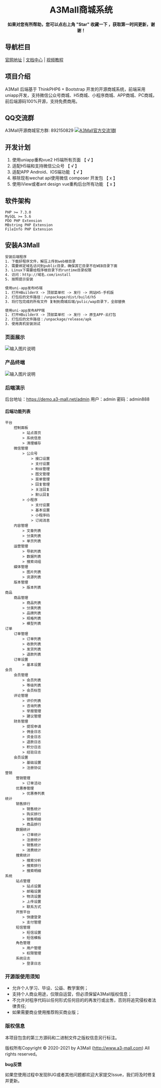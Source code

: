 <h1 align="center">A3Mall商城系统</h1> 

<p align="center">    
    <b>如果对您有所帮助，您可以点右上角 "Star" 收藏一下 ，获取第一时间更新，谢谢！</b>
</p>

## 导航栏目
 [官网地址](http://www.a3-mall.com)
 | [文档中心](http://doc.a3-mall.com/uniapp-b2c/)
 | [视频教程](http://doc.a3-mall.com/uniapp-b2c/video)


## 项目介绍
   A3Mall 后端基于 ThinkPHP6 + Bootstrap 开发的开源商城系统，前端采用uniapp开发，支持微信公众号商城、H5商城、小程序商城、APP商城、PC商城，前后端源码100%开源，支持免费商用。


## QQ交流群
A3Mall开源商城官方群: 892150829  <a target="_blank" href="https://qm.qq.com/cgi-bin/qm/qr?k=lBxucAil6e6WTlwX0tNvQwpOtfLP2ptd&jump_from=webapi"><img border="0" src="//pub.idqqimg.com/wpa/images/group.png" alt="A3Mall官方交流1群" title="A3Mall官方交流1群"></a>

## 开发计划
1. 使用uniapp重构vue2 H5端所有页面 【 √ 】
2. 适配H5端和支持微信公众号 【 √ 】
3. 适配APP Android、IOS端功能 【 √ 】
4. 移除现有wechat api使用微信 composer 开发包 【 x 】
5. 使用iView或者ant design vue重构后台所有功能 【 x 】

## 软件架构
    PHP >= 7.3.0
    MySQL >= 5.6
    PDO PHP Extension
    MBstring PHP Extension
    FileInfo PHP Extension
   
## 安装A3Mall

```html
安装后端程序
1. 下载好程序文件，解压上传到web根目录
2. 需要绑定域名访问到public目录，确保其它目录不在WEB目录下面
3. Linux下需要给程序根目录下的runtime目录权限
4. 访问：http://域名.com/install
5. 按照提示安装

使用uni-app发布H5端
1. 打开HBuilderX -> 顶部菜单栏 -> 发行 -> 网站H5-手机版
2. 打包后的文件路径：/unpackage/dist/build/h5
3. 将打包完成的所有文件 复制到商城后端/pulic/wap目录下，全部替换

使用uni-app发布APP端
1. 打开HBuilderX -> 顶部菜单栏 -> 发行 -> 原生APP-云打包
2. 打包后的文件路径：/unpackage/release/apk
3. 使用真机安装测试

```

### 页面展示
![输入图片说明](https://gitee.com/a3mall/A3Mall/raw/master/readme/images/1.png "1.png")

### 产品终端
![输入图片说明](https://gitee.com/a3mall/A3Mall/raw/master/readme/images/2.jpg "2.jpg")

### 后端演示
后台地址：https://demo.a3-mall.net/admin
用户：admin
密码：admin888

#### 后端功能列表
```
平台
    控制面板
        > 站点首页
        > 系统信息
        > 清理缓存
    微信管理
        > 公众号
            > 接口设置
            > 支付设置
            > 粉丝管理
            > 图文管理
            > 菜单管理
            > 回复管理
            > 关注回复
            > 默认回复
        > 小程序
            > 支付设置
            > 基本设置
            > 小程序码
            > 订阅消息
    内容管理
        > 文章列表
        > 分类列表
        > 单页列表
    运营管理
        > 导航列表
        > 数据列表
        > 搜索词组
    媒体管理
        > 图片列表
        > 资源列表
    版本管理
        > 版本列表
商品
    商品管理
        > 商品列表
        > 分类列表
        > 品牌列表
        > 规格列表
        > 模型列表
订单
    订单管理
        > 订单列表
        > 收款列表
        > 发货列表
        > 退款列表
    订单设置
        > 基本设置
会员
    会员管理
        > 会员列表
        > 等级列表
        > 会员标签
    评论管理
        > 评价列表
        > 咨询列表
        > 举报管理
        > 建议管理
    财务管理
        > 提现申请
        > 佣金日志
        > 资金日志
        > 退款日志
        > 积分日志
        > 经验日志
    会员设置
        > 基础设置
        > 注册协议
营销
     营销管理
        > 订单活动
     优惠券管理
        > 优惠券列表
统计
     销售排行
        > 销售统计
        > 购买排行
        > 销售明细
        > 商品排行
     数据统计
        > 订单统计
        > 注册统计
        > 销售统计
        > 消费统计
     搜索统计
        > 搜索分析
        > 搜索排行
        > 搜索明细
系统
     站点管理
        > 站点设置
        > 邮箱设置
        > 物流设置
        > 上传设置
        > 联系方式
     开放平台
        > 快捷登录
        > 支付管理
     短信管理
        > 短信设置
        > 短信模板
     角色管理
        > 用户管理
        > 权限管理
     系统日志
        > 登录日志
```

### 开源版使用须知

- 允许个人学习、毕设、公益、教学案例；
- 支持个人商业用途，仅限自运营，但必须保留A3Mall版权信息；
- 不允许对程序代码以任何形式任何目的的再发行或出售，否则将追究侵权者法律责任;
- 如果需要商业使用推荐购买商业版；

### 版权信息
本项目包含的第三方源码和二进制文件之版权信息另行标注。

版权所有Copyright © 2020-2021 by A3Mall (http://www.a3-mall.com) All rights reserved。

 **bug反馈**

如果您使用过程中发现BUG或者其他问题都欢迎大家提交Issue，我们将及时修复并更新。
